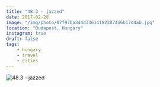 ```yaml
---
title: "48.3 - jazzed"
date: 2017-02-28
image: "/img/photo/07f97ba344d336141823874d6b17d4ab.jpg"
location: "Budapest, Hungary"
instagram: true
draft: false
tags:
    - hungary
    - travel
    - cities
---
```


![48.3 - jazzed](/img/photo/07f97ba344d336141823874d6b17d4ab.jpg)
